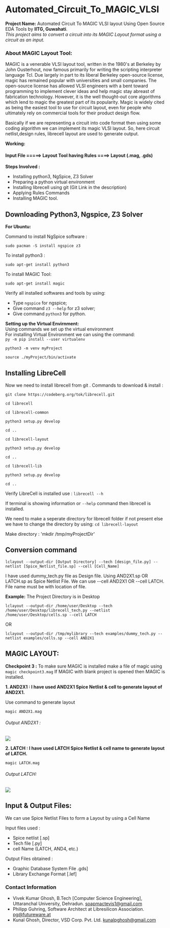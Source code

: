 # Automated_Circuit_To_MAGIC_VLSI
__Project Name:__ Automated Circuit To MAGIC VLSI layout Using Open Source EDA Tools by __IITG, Guwahati__.<br>
<i>This project aims to convert a circuit into its MAGIC Layout format using a circuit as an input. </i>

<h3>About MAGIC Layout Tool: </h3>
<p>MAGIC is a venerable VLSI layout tool, written in the 1980's at Berkeley by John Ousterhout, now famous primarily for writing the scripting interpreter language Tcl. Due largely in part to its liberal Berkeley open-source license, magic has remained popular with universities and small companies. The open-source license has allowed VLSI engineers with a bent toward programming to implement clever ideas and help magic stay abreast of fabrication technology. However, it is the well thought-out core algorithms which lend to magic the greatest part of its popularity. Magic is widely cited as being the easiest tool to use for circuit layout, even for people who ultimately rely on commercial tools for their product design flow. </p>

Basically if we are representing a circuit into code format then using some coding algorithm we can implement its magic VLSI layout.
So, here circuit netlist,design rules, librecell layout are used to generate output.

__Working:__

<h4>
Input File  =====>   Layout Tool having Rules  ====>  Layout (.mag, .gds)
</h4>

__Steps Involved :__

- Installing python3, NgSpice, Z3 Solver
- Preparing a python virtual environment
- Installing librecell using git (Git Link in the description)
- Applying Rules Commands 
- Installing MAGIC tool.

## Downloading Python3, Ngspice, Z3 Solver 

__For Ubuntu:__

Command to install NgSpice software : 
```
sudo pacman -S install ngspice z3
```

To install python3 : 
```
sudo apt-get install python3
```

To install MAGIC Tool:

```
sudo apt-get install magic
```

Verify all installed softwares and tools by using:

- Type `ngspice` for ngspice; 
- Give command `z3 --help` for z3 solver;
- Give command `python3` for python.


__Setting up the Virtual Envirnment:__<br>
Using commands we set up the virtual environment<br>
For installing Virtual Environment we can using the command:<br>
`py -m pip install --user virtualenv`

```
python3 -m venv myProject

source ./myProject/bin/activate
```

## Installing LibreCell

Now we need to install librecell from git .
Commands to download & install :

```
git clone https://codeberg.org/tok/librecell.git

cd librecell
```

```
cd librecell-common

python3 setup.py develop

cd ..
```

```
cd librecell-layout

python3 setup.py develop

cd ..
```

```
cd librecell-lib

python3 setup.py develop

cd ..
```

Verify LibreCell is installed use :
`librecell --h`

If terminal is showing information or `--help` command then librecell is installed.

We need to make a seperate directory for librecell folder if not present else we have to change the directory by using:
 `cd librecell-layout`
 
 
 Make directory :
 'mkdir /tmp/myProjectDir'
 
 ## Conversion command
 
 ```
 lclayout --output-dir [Output Directory] --tech [design_file.py] --netlist [Spice_Netlist_file.sp] --cell [Cell_Name]
 ````
 
 I have used dummy_tech.py file as Design file. Using AND2X1.sp OR LATCH.sp as Spice Netlist File. We can use --cell AND2X1  OR   --cell LATCH.
 File name must be with location of file.<br>
 
 __Example:__ The Project Directory is in Desktop
 ```
 lclayout --output-dir /home/user/Desktop --tech /home/user/Desktop/librecell_tech.py --netlist /home/user/Desktop/cells.sp --cell LATCH
 ```
 OR 
 
 ```
 lclayout --output-dir /tmp/mylibrary --tech examples/dummy_tech.py --netlist examples/cells.sp --cell AND2X1
 ```
 
 ## MAGIC LAYOUT:  
 
 __Checkpoint 3 :__ To make sure MAGIC is installed make a file of magic using `magic checkpoint3.mag`
 If MAGIC with blank project is opened then MAGIC is installed.
 
 __1. AND2X1 : I have used AND2X1 Spice Netlist & cell to generate layout of AND2X1.__
 
 Use command to generate layout 
 
 ```
 magic AND2X1.mag
 ```
 
 <h6>Output AND2X1 :</h6>
 
 <img src ="https://github.com/itsvivekghosh/automated-circuit-to-MAGIC-vlsi-using-eda-tool/blob/master/Images/Output_AND2X1_SS.png">
 
 __2. LATCH : I have used LATCH Spice Netlist & cell name to generate layout of LATCH.__
 
 ```
 magic LATCH.mag
 ```
 
 <h6>Output LATCH:</h6>
 
 <img src ="https://github.com/itsvivekghosh/automated-circuit-to-MAGIC-vlsi-using-eda-tool/blob/master/Images/LATCH.png">
 
 ## Input & Output Files:
 We can use Spice Netlist Files to form a Layout by using a Cell Name<br>
 
 Input files used :   
 - Spice netlist [.sp]
 - Tech file [.py]
 - cell Name (LATCH, AND4, etc.)
                      
 Output Files obtained :  
 - Graphic Database System File .gds]
 - Library Exchange Format [.lef]
 
 ### Contact Information 
 
 - Vivek Kumar Ghosh, B.Tech [Computer Science Engineering], Uttaranchal University, Dehradun. soapmactevis1@gmail.com
 - Philipp Guhring, Software Architect at Libresilicon Association. pg@futureware.at
 - Kunal Ghosh, Director, VSD Corp. Pvt. Ltd. kunalpghosh@gmail.com
